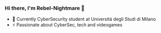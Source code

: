 ### Hi there, I'm Rebel-Nightmare 👋

- 🌱 Currently CyberSecurity student at Università degli Studi di Milano
- ⚡ Passionate about CyberSec, tech and videogames

<!--
**Rebel-Nightmare/Rebel-Nightmare** is a ✨ _special_ ✨ repository because its `README.md` (this file) appears on your GitHub profile.

Here are some ideas to get you started:

- 🔭 I’m currently working on ...
- 🌱 I’m currently learning ...
- 👯 I’m looking to collaborate on ...
- 🤔 I’m looking for help with ...
- 💬 Ask me about ...
- 📫 How to reach me: ...
- 😄 Pronouns: ...
- ⚡ Fun fact: ...
-->

